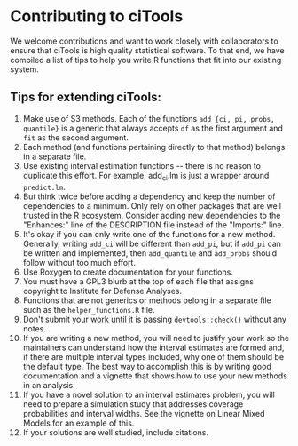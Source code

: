 Contributing to ciTools
=======================

We welcome contributions and want to work closely with collaborators to ensure that ciTools is high quality statistical software. To that end, we have compiled a list of tips to help you write R functions that fit into our existing system.

Tips for extending ciTools:
---------------------------

1.  Make use of S3 methods. Each of the functions `add_{ci, pi, probs,
     quantile}` is a generic that always accepts `df` as the first argument and `fit` as the
     second argument.
2.  Each method (and functions pertaining directly to that method) belongs in a separate file.
3.  Use existing interval estimation functions -- there is no reason to duplicate this effort. For example, add<sub>ci</sub>.lm is just a wrapper around `predict.lm`.
4.  But think twice before adding a dependency and keep the number of dependencies to a minimum. Only rely on other packages that are well trusted in the R ecosystem. Consider adding new dependencies to the "Enhances:" line of the DESCRIPTION file instead of the "Imports:" line.
5.  It's okay if you can only write one of the functions for a new method. Generally, writing `add_ci` will be different than `add_pi`, but if `add_pi` can be written and implemented, then `add_quantile` and `add_probs` should follow without too much effort.
6.  Use Roxygen to create documentation for your functions.
7.  You must have a GPL3 blurb at the top of each file that assigns copyright to Institute for Defense Analyses.
8.  Functions that are not generics or methods belong in a separate file such as the `helper_functions.R` file.
9.  Don't submit your work until it is passing `devtools::check()` without any notes.
10. If you are writing a new method, you will need to justify your work so the maintainers can understand how the interval estimates are formed and, if there are multiple interval types included, why one of them should be the default type. The best way to accomplish this is by writing good documentation and a vignette that shows how to use your new methods in an analysis.
11. If you have a novel solution to an interval estimates problem, you will need to prepare a simulation study that addresses coverage probabilities and interval widths. See the vignette on Linear Mixed Models for an example of this.
12. If your solutions are well studied, include citations.
